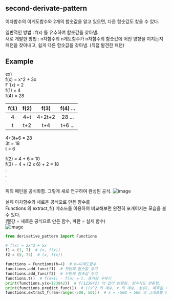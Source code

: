second-derivate-pattern
---------
이차함수의 이계도함수와 2개의 함숫값을 알고 있으면, 다른 함숫값도 찾을 수 있다.

일반적인 방법 : f(x) 를 유추하여 함숫값을 찾아냄.  
새로 개발한 방법 : n차함수의 n계도함수가 n차함수의 함숫값에 어떤 영향을 끼치는지 패턴을 찾아내고, 쉽게 다른 함숫값을 찾아냄. (직접 발견한 패턴)  

Example
------
ex)  
f(x) = x^2 + 3x  
f''(x) = 2  
f(1) = 4  
f(4) = 28  

|f(1)|f(2)|f(3)|f(4) ...|
|:--:|:--:|:--:|:--:|
|4|4+t|4+2t+2|28 ...|
|t|t+2|t+4|t+6 ...|
     
4+3t+6 = 28  
3t = 18  
t = 6  

f(2) = 4 + 6 = 10  
f(3) = 4 + (2 x 6) + 2 = 18  
.  
.  
.  

위의 패턴을 공식화함.
그렇게 새로 연구하여 완성된 공식.
![image](https://user-images.githubusercontent.com/66504341/108023088-32218f00-7065-11eb-927d-c2e1db214230.png)

실제 이차함수와 새로운 공식으로 만든 함수를  
Functions 의 extract_f() 메소드를 이용하여 비교해보면 완전히 포개어지는 모습을 볼 수 있다.  
(빨강 = 새로운 공식으로 만든 함수, 파란 = 실제 함수)  
![image](https://user-images.githubusercontent.com/66504341/108022443-e6bab100-7063-11eb-91cb-e2f5fad17815.png)

``` python
from derivative_pattern import Functions

# f(x) = 2x^2 + 5x
f1 = (1, 7)  # (x, f(x))
f2 = (5, 75)  # (x, f(x))

functions = Functions(h=4)  # h=이계도함수
functions.add_func(f1)  # 첫번째 함숫값 추가
functions.add_func(f2)  # 두번째 함숫값 추가
functions.t()  # f(n+1) - f(n) = t. 증가량 구하기
print(functions.y(x=123942))  # f(123942) 의 값이 반환됨. 함수식도 반환됨.
print(functions.predict_func())  # ((x^2 의 계수, x 의 계수, 상수), 예측된 이차함수식) 을 반환함.
functions.extract_f(ran=range(-500, 501))  # x = -500 ~ 500 의 그래프를 반환함.
```
